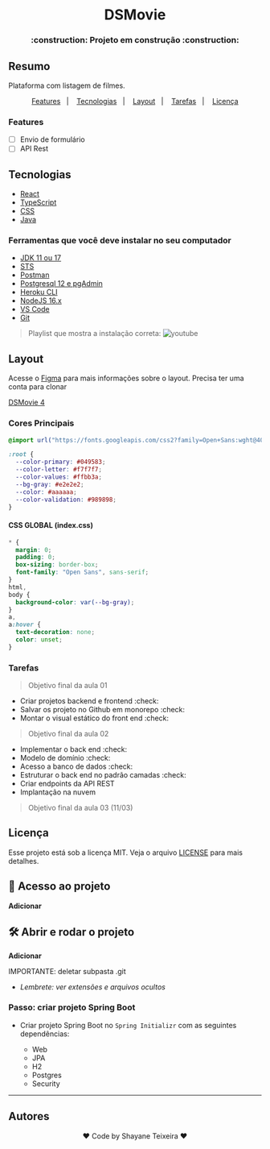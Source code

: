 <h1 align="center"> DSMovie </h1>

<h3 align="center"> :construction: Projeto em construção :construction: </h3>

## Resumo

Plataforma com listagem de filmes.

<p align="center">
<!--  <a href="#hammer-funcionalidades-do-projeto">Funcionalidades</a>&nbsp;&nbsp;&nbsp;|&nbsp;&nbsp;&nbsp; -->
 <a href="#features">Features</a>&nbsp;&nbsp;&nbsp;|&nbsp;&nbsp;&nbsp;
  <a href="#tecnologias">Tecnologias</a>&nbsp;&nbsp;&nbsp;|&nbsp;&nbsp;&nbsp;
  <a href="#layout">Layout</a>&nbsp;&nbsp;&nbsp;|&nbsp;&nbsp;&nbsp;
  <a href="#tarefas">Tarefas</a>&nbsp;&nbsp;&nbsp;|&nbsp;&nbsp;&nbsp;
  <a href="#licença">Licença</a>
</p>

### Features

- [ ] Envio de formulário
- [ ] API Rest

## Tecnologias

- [React](https://pt-br.reactjs.org/)
- [TypeScript](https://www.typescriptlang.org/)
- [CSS](https://developer.mozilla.org/en-US/docs/Web/CSS)
- [Java](https://docs.oracle.com/en/java/)

### Ferramentas que você deve instalar no seu computador

- [JDK 11 ou 17](https://www.oracle.com/br/java/technologies/javase/jdk11-archive-downloads.html)
- [STS](https://spring.io/tools)
- [Postman](https://www.postman.com/downloads/)
- [Postgresql 12 e pgAdmin](https://www.postgresql.org/)
- [Heroku CLI](https://devcenter.heroku.com/articles/heroku-cli)
- [NodeJS 16.x](https://nodejs.org/en/download/)
- [VS Code](https://code.visualstudio.com/Download)
- [Git](https://git-scm.com/downloads)

> Playlist que mostra a instalação correta: ![youtube](https://www.youtube.com/playlist?list=PLNuUvBZGBA8kMTSPMmmNiRm2z0gRxXxox)

## Layout

Acesse o [Figma](https://www.figma.com/downloads/) para mais informações sobre o layout. Precisa ter uma conta para clonar

[DSMovie 4](https://www.figma.com/file/hyovBMIxwrn2Bb5MZLrxHL/DSMovie4)

### Cores Principais

```css
@import url("https://fonts.googleapis.com/css2?family=Open+Sans:wght@400;700&display=swap");

:root {
  --color-primary: #049583;
  --color-letter: #f7f7f7;
  --color-values: #ffbb3a;
  --bg-gray: #e2e2e2;
  --color: #aaaaaa;
  --color-validation: #989898;
}
```

#### CSS GLOBAL (index.css)

```css
* {
  margin: 0;
  padding: 0;
  box-sizing: border-box;
  font-family: "Open Sans", sans-serif;
}
html,
body {
  background-color: var(--bg-gray);
}
a,
a:hover {
  text-decoration: none;
  color: unset;
}
```

### Tarefas

> Objetivo final da aula 01

- Criar projetos backend e frontend :check:
- Salvar os projeto no Github em monorepo :check:
- Montar o visual estático do front end :check:

> Objetivo final da aula 02

- Implementar o back end :check:
- Modelo de domínio :check:
- Acesso a banco de dados :check:
- Estruturar o back end no padrão camadas :check:
- Criar endpoints da API REST
- Implantação na nuvem

> Objetivo final da aula 03 (11/03)

## Licença

Esse projeto está sob a licença MIT. Veja o arquivo [LICENSE](./LICENSE) para mais detalhes.

## 📁 Acesso ao projeto

**Adicionar**

## 🛠️ Abrir e rodar o projeto

**Adicionar**

IMPORTANTE: deletar subpasta .git

- _Lembrete: ver extensões e arquivos ocultos_

### Passo: criar projeto Spring Boot

- Criar projeto Spring Boot no `Spring Initializr` com as seguintes dependências:

  - Web
  - JPA
  - H2
  - Postgres
  - Security

---

## Autores

<p align="center">
♥ Code by Shayane Teixeira ♥
</p>
